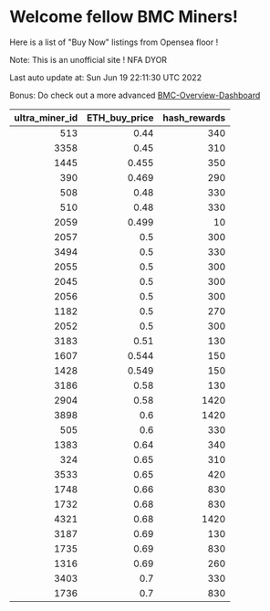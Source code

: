 # Welcome fellow BMC Miners!
Here is a list of "Buy Now" listings from Opensea floor !

Note: This is an unofficial site ! NFA DYOR

Last auto update at: Sun Jun 19 22:11:30 UTC 2022

Bonus: Do check out a more advanced [BMC-Overview-Dashboard](https://dune.com/defifunk/BMC-Overview-Dashboard)


|   ultra_miner_id |   ETH_buy_price |   hash_rewards |
|-----------------:|----------------:|---------------:|
|              513 |           0.44  |            340 |
|             3358 |           0.45  |            310 |
|             1445 |           0.455 |            350 |
|              390 |           0.469 |            290 |
|              508 |           0.48  |            330 |
|              510 |           0.48  |            330 |
|             2059 |           0.499 |             10 |
|             2057 |           0.5   |            300 |
|             3494 |           0.5   |            330 |
|             2055 |           0.5   |            300 |
|             2045 |           0.5   |            300 |
|             2056 |           0.5   |            300 |
|             1182 |           0.5   |            270 |
|             2052 |           0.5   |            300 |
|             3183 |           0.51  |            130 |
|             1607 |           0.544 |            150 |
|             1428 |           0.549 |            150 |
|             3186 |           0.58  |            130 |
|             2904 |           0.58  |           1420 |
|             3898 |           0.6   |           1420 |
|              505 |           0.6   |            330 |
|             1383 |           0.64  |            340 |
|              324 |           0.65  |            310 |
|             3533 |           0.65  |            420 |
|             1748 |           0.66  |            830 |
|             1732 |           0.68  |            830 |
|             4321 |           0.68  |           1420 |
|             3187 |           0.69  |            130 |
|             1735 |           0.69  |            830 |
|             1316 |           0.69  |            260 |
|             3403 |           0.7   |            330 |
|             1736 |           0.7   |            830 |